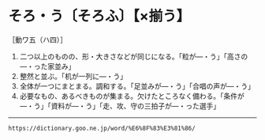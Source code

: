 # そろ・う〔そろふ〕【×揃う】

［動ワ五（ハ四）］
1.  二つ以上のものの、形・大きさなどが同じになる。「粒が―・う」「高さの―・った家並み」
2.  整然と並ぶ。「机が一列に―・う」
3.  全体が一つにまとまる。調和する。「足並みが―・う」「合唱の声が―・う」
4.  必要なもの、あるべきものが集まる。欠けたところなく備わる。「条件が―・う」「資料が―・う」「走、攻、守の三拍子が―・った選手」

---
`https://dictionary.goo.ne.jp/word/%E6%8F%83%E3%81%86/`
